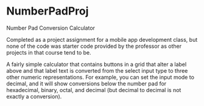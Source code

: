 # NumberPadProj
Number Pad Conversion Calculator

Completed as a project assignment for a mobile app development class, but none of the code was starter code provided by the professor as other projects in that course tend to be.

A fairly simple calculator that contains buttons in a grid that alter a label above and that label text is converted from the select input type to three other numeric representations. For example, you can set the input mode to decimal, and it will show conversions below the number pad for hexadecimal, binary, octal, and decimal (but decimal to decimal is not exactly a conversion). 
